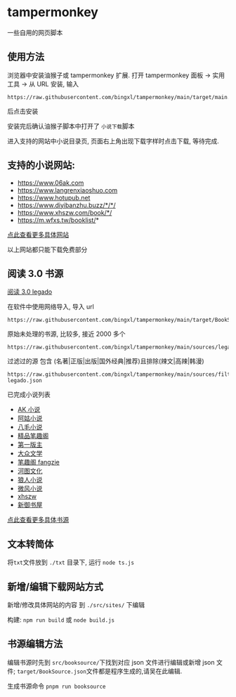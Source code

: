 # tampermonkey

一些自用的网页脚本

## 使用方法

浏览器中安装油猴子或 tampermonkey 扩展.
打开 tampermonkey 面板 -> 实用工具 -> 从 URL 安装, 输入

```
https://raw.githubusercontent.com/bingxl/tampermonkey/main/target/main.js
```

后点击安装

安装完后确认油猴子脚本中打开了 `小说下载`脚本

进入支持的网站中小说目录页, 页面右上角出现下载字样时点击下载, 等待完成.

## 支持的小说网站:

- https://www.06ak.com
- https://www.langrenxiaoshuo.com
- https://www.hotupub.net
- https://www.diyibanzhu.buzz/*/*/
- https://www.xhszw.com/book/*/
- https://m.wfxs.tw/booklist/*

[点此查看更多具体网站](/doc/siteList.md)

以上网站都只能下载免费部分

## 阅读 3.0 书源

[阅读 3.0 legado](https://github.com/gedoor/legado)

在软件中使用网络导入, 导入 url

```
https://raw.githubusercontent.com/bingxl/tampermonkey/main/target/BookSource.json
```

原始未处理的书源, 比较多, 接近 2000 多个

```
https://raw.githubusercontent.com/bingxl/tampermonkey/main/sources/legadoBookSource.json
```

过滤过的源 包含 (名著|正版|出版|国外经典|推荐)且排除(辣文|高辣|韩漫)

```
https://raw.githubusercontent.com/bingxl/tampermonkey/main/sources/filtered-legado.json
```

已完成小说列表

- [AK 小说](https://www.06ak.com)
- [阿姑小说](http://m.aguxs.com)
- [八毛小说](http://m.bamxs.com)
- [精品笔趣阁](https://bqgjpw.com)
- [第一版主](https://www.diyibanzhu.buzz)
- [大众文学](https://m.dzwx520.com)
- [笔趣阁 fangzie](https://m.fangzie.com)
- [河图文化](https://www.hotupub.net)
- [狼人小说](https://www.langrenxiaoshuo.com)
- [微风小说](https://m.wfxs.tw)
- [xhszw](https://www.xhszw.com)
- [新御书屋](https://m.xinyushuwu1.com)

[点此查看更多具体书源](/doc/sourceList.md)

## 文本转简体

将`txt`文件放到 `./txt` 目录下, 运行 `node ts.js`

## 新增/编辑下载网站方式

新增/修改具体网站的内容 到 `./src/sites/` 下编辑

构建: `npm run build` 或 `node build.js`

## 书源编辑方法

编辑书源时先到 `src/booksource/`下找到对应 json 文件进行编辑或新增 json 文件; `target/BookSource.json`文件都是程序生成的,请吴在此编辑.

生成书源命令 `pnpm run booksource`

